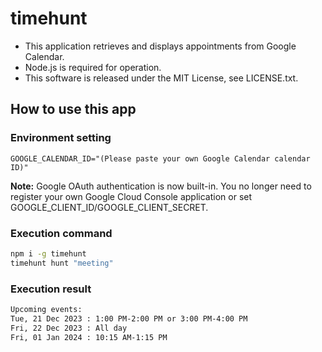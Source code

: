 # timehunt

- This application retrieves and displays appointments from Google Calendar.
- Node.js is required for operation.
- This software is released under the MIT License, see LICENSE.txt.


## How to use this app

### Environment setting

```.env
GOOGLE_CALENDAR_ID="(Please paste your own Google Calendar calendar ID)"
```

**Note:** Google OAuth authentication is now built-in. You no longer need to register your own Google Cloud Console application or set GOOGLE_CLIENT_ID/GOOGLE_CLIENT_SECRET.

### Execution command

```bash
npm i -g timehunt
timehunt hunt "meeting"
```

### Execution result

```bash
Upcoming events:
Tue, 21 Dec 2023 : 1:00 PM-2:00 PM or 3:00 PM-4:00 PM
Fri, 22 Dec 2023 : All day
Fri, 01 Jan 2024 : 10:15 AM-1:15 PM
```
